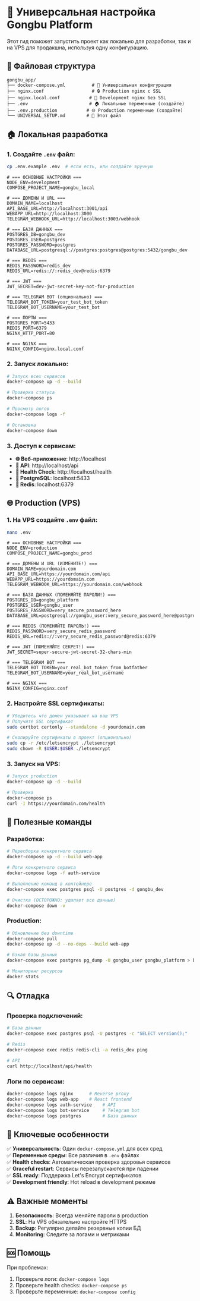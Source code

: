 # 🚀 Универсальная настройка Gongbu Platform

Этот гид поможет запустить проект как локально для разработки, так и на VPS для продакшна, используя одну конфигурацию.

## 📁 Файловая структура

```
gongbu_app/
├── docker-compose.yml          # 🎯 Универсальная конфигурация
├── nginx.conf                  # 🔒 Production nginx с SSL
├── nginx.local.conf           # 🔧 Development nginx без SSL
├── .env                       # 🏠 Локальные переменные (создайте)
├── .env.production           # 🌐 Production переменные (создайте)
└── UNIVERSAL_SETUP.md        # 📖 Этот файл
```

## 🏠 Локальная разработка

### 1. Создайте `.env` файл:

```bash
cp .env.example .env  # если есть, или создайте вручную
```

```env
# === ОСНОВНЫЕ НАСТРОЙКИ ===
NODE_ENV=development
COMPOSE_PROJECT_NAME=gongbu_local

# === ДОМЕНЫ И URL ===
DOMAIN_NAME=localhost
API_BASE_URL=http://localhost:3001/api
WEBAPP_URL=http://localhost:3000
TELEGRAM_WEBHOOK_URL=http://localhost:3003/webhook

# === БАЗА ДАННЫХ ===
POSTGRES_DB=gongbu_dev
POSTGRES_USER=postgres
POSTGRES_PASSWORD=postgres
DATABASE_URL=postgresql://postgres:postgres@postgres:5432/gongbu_dev

# === REDIS ===
REDIS_PASSWORD=redis_dev
REDIS_URL=redis://:redis_dev@redis:6379

# === JWT ===
JWT_SECRET=dev-jwt-secret-key-not-for-production

# === TELEGRAM BOT (опционально) ===
TELEGRAM_BOT_TOKEN=your_test_bot_token
TELEGRAM_BOT_USERNAME=your_test_bot

# === ПОРТЫ ===
POSTGRES_PORT=5433
REDIS_PORT=6379
NGINX_HTTP_PORT=80

# === NGINX ===
NGINX_CONFIG=nginx.local.conf
```

### 2. Запуск локально:

```bash
# Запуск всех сервисов
docker-compose up -d --build

# Проверка статуса
docker-compose ps

# Просмотр логов
docker-compose logs -f

# Остановка
docker-compose down
```

### 3. Доступ к сервисам:

- **🌐 Веб-приложение**: http://localhost
- **🔧 API**: http://localhost/api
- **🏥 Health Check**: http://localhost/health
- **💾 PostgreSQL**: localhost:5433
- **🔴 Redis**: localhost:6379

## 🌐 Production (VPS)

### 1. На VPS создайте `.env` файл:

```bash
nano .env
```

```env
# === ОСНОВНЫЕ НАСТРОЙКИ ===
NODE_ENV=production
COMPOSE_PROJECT_NAME=gongbu_prod

# === ДОМЕНЫ И URL (ИЗМЕНИТЕ!) ===
DOMAIN_NAME=yourdomain.com
API_BASE_URL=https://yourdomain.com/api
WEBAPP_URL=https://yourdomain.com
TELEGRAM_WEBHOOK_URL=https://yourdomain.com/webhook

# === БАЗА ДАННЫХ (ПОМЕНЯЙТЕ ПАРОЛИ!) ===
POSTGRES_DB=gongbu_platform
POSTGRES_USER=gongbu_user
POSTGRES_PASSWORD=very_secure_password_here
DATABASE_URL=postgresql://gongbu_user:very_secure_password_here@postgres:5432/gongbu_platform

# === REDIS (ПОМЕНЯЙТЕ ПАРОЛЬ!) ===
REDIS_PASSWORD=very_secure_redis_password
REDIS_URL=redis://:very_secure_redis_password@redis:6379

# === JWT (ПОМЕНЯЙТЕ СЕКРЕТ!) ===
JWT_SECRET=super-secure-jwt-secret-32-chars-min

# === TELEGRAM BOT ===
TELEGRAM_BOT_TOKEN=your_real_bot_token_from_botfather
TELEGRAM_BOT_USERNAME=your_real_bot_username

# === NGINX ===
NGINX_CONFIG=nginx.conf
```

### 2. Настройте SSL сертификаты:

```bash
# Убедитесь что домен указывает на ваш VPS
# Получите SSL сертификат
sudo certbot certonly --standalone -d yourdomain.com

# Скопируйте сертификаты в проект (опционально)
sudo cp -r /etc/letsencrypt ./letsencrypt
sudo chown -R $USER:$USER ./letsencrypt
```

### 3. Запуск на VPS:

```bash
# Запуск production
docker-compose up -d --build

# Проверка
docker-compose ps
curl -I https://yourdomain.com/health
```

## 🔧 Полезные команды

### Разработка:
```bash
# Пересборка конкретного сервиса
docker-compose up -d --build web-app

# Логи конкретного сервиса
docker-compose logs -f auth-service

# Выполнение команд в контейнере
docker-compose exec postgres psql -U postgres -d gongbu_dev

# Очистка (ОСТОРОЖНО: удаляет все данные)
docker-compose down -v
```

### Production:
```bash
# Обновление без downtime
docker-compose pull
docker-compose up -d --no-deps --build web-app

# Бэкап базы данных
docker-compose exec postgres pg_dump -U gongbu_user gongbu_platform > backup.sql

# Мониторинг ресурсов
docker stats
```

## 🔍 Отладка

### Проверка подключений:
```bash
# База данных
docker-compose exec postgres psql -U postgres -c "SELECT version();"

# Redis
docker-compose exec redis redis-cli -a redis_dev ping

# API
curl http://localhost/api/health
```

### Логи по сервисам:
```bash
docker-compose logs nginx      # Reverse proxy
docker-compose logs web-app    # React frontend  
docker-compose logs auth-service    # API
docker-compose logs bot-service     # Telegram bot
docker-compose logs postgres        # База данных
```

## 🎯 Ключевые особенности

✅ **Универсальность**: Один `docker-compose.yml` для всех сред  
✅ **Переменные среды**: Все различия в `.env` файлах  
✅ **Health checks**: Автоматическая проверка здоровья сервисов  
✅ **Graceful restart**: Сервисы перезапускаются при падении  
✅ **SSL ready**: Поддержка Let's Encrypt сертификатов  
✅ **Development friendly**: Hot reload в development режиме  

## ⚠️ Важные моменты

1. **Безопасность**: Всегда меняйте пароли в production
2. **SSL**: На VPS обязательно настройте HTTPS
3. **Backup**: Регулярно делайте резервные копии БД
4. **Monitoring**: Следите за логами и метриками

## 🆘 Помощь

При проблемах:
1. Проверьте логи: `docker-compose logs`
2. Проверьте health checks: `docker-compose ps`
3. Проверьте переменные: `docker-compose config`
